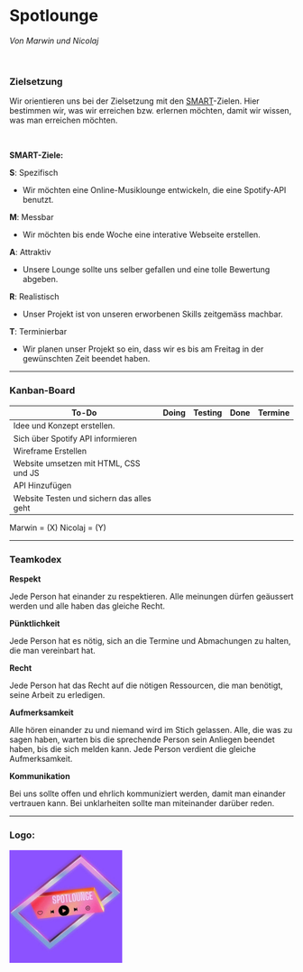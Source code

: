 # Spotlounge 
_Von Marwin und Nicolaj_

<br>

### Zielsetzung

Wir orientieren uns bei der Zielsetzung mit den [SMART](https://kommunalwiki.boell.de/index.php/SMART-Ziele#:~:text=SMART%20ist%20die%20Abkürzung%20für,attraktiv%2C%20realistisch%20und%20terminiert%20sein.)-Zielen. Hier bestimmen wir, was wir erreichen bzw. erlernen möchten, damit wir wissen, was man erreichen möchten.

<br>

**SMART-Ziele:**

**S**: Spezifisch 
- Wir möchten eine Online-Musiklounge entwickeln, die eine Spotify-API benutzt.

**M**: Messbar
- Wir möchten bis ende Woche eine interative Webseite erstellen.

**A**: Attraktiv
- Unsere Lounge sollte uns selber gefallen und eine tolle Bewertung abgeben.

**R**: Realistisch
- Unser Projekt ist von unseren erworbenen Skills zeitgemäss machbar.

**T**: Terminierbar
- Wir planen unser Projekt so ein, dass wir es bis am Freitag in der gewünschten Zeit beendet haben.

---

### Kanban-Board

| To-Do                                     | Doing | Testing | Done | Termine |
|-------------------------------------------|-------|---------|------|---------|
| Idee und Konzept erstellen.               |       |         |      |         |
| Sich über Spotify API informieren         |       |         |      |         |
| Wireframe Erstellen                       |       |         |      |         |
| Website umsetzen mit HTML, CSS und JS     |       |         |      |         |
| API Hinzufügen                            |       |         |      |         |
| Website Testen und sichern das alles geht |

Marwin = (X)
Nicolaj = (Y)

---

### Teamkodex

**Respekt**

Jede Person hat einander zu respektieren. Alle meinungen dürfen geäussert werden und alle haben das gleiche Recht.

**Pünktlichkeit**

Jede Person hat es nötig, sich an die Termine und Abmachungen zu halten, die man vereinbart hat.

**Recht**

Jede Person hat das Recht auf die nötigen Ressourcen, die man benötigt, seine Arbeit zu erledigen. 

**Aufmerksamkeit**

Alle hören einander zu und niemand wird im Stich gelassen. Alle, die was zu sagen haben, warten bis die sprechende Person sein Anliegen beendet haben, bis die sich melden kann. Jede Person verdient die gleiche Aufmerksamkeit.

**Kommunikation**

Bei uns sollte offen und ehrlich kommuniziert werden, damit man einander vertrauen kann. Bei unklarheiten sollte man miteinander darüber reden.

---

### Logo:

<img src="/Images/Logo.jpg" alt="Logo von Spotlounge" width="200" height="200">